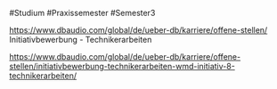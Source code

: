 #Studium #Praxissemester #Semester3 

https://www.dbaudio.com/global/de/ueber-db/karriere/offene-stellen/
Initiativbewerbung - Technikerarbeiten

https://www.dbaudio.com/global/de/ueber-db/karriere/offene-stellen/initiativbewerbung-technikerarbeiten-wmd-initiativ-8-technikerarbeiten/

